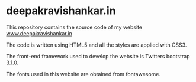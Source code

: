 deepakravishankar.in
====================

This repository contains the source code of my website www.deepakravishankar.in

The code is written using HTML5 and all the styles are applied with CSS3.

The front-end framework used to develop the website is Twitters bootstrap 3.1.0.

The fonts used in this website are obtained from fontawesome.
